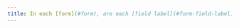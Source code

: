 ```yaml
---
title: In each [form](#form), are each [field label](#form-field-label) and its associated field [located next to each other](#accoles-etiquette-et-champ-accoles) (excluding special cases)
---
```

